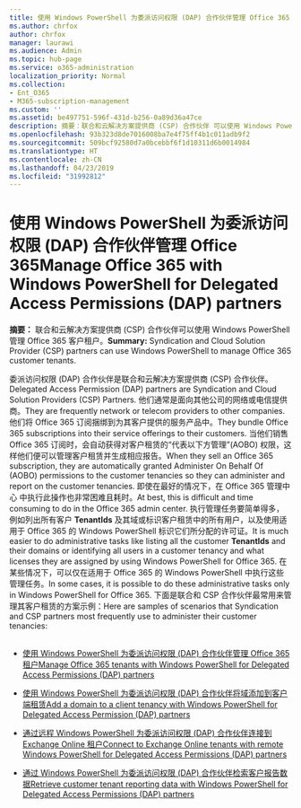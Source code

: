 ```yaml
---
title: 使用 Windows PowerShell 为委派访问权限 (DAP) 合作伙伴管理 Office 365
ms.author: chrfox
author: chrfox
manager: laurawi
ms.audience: Admin
ms.topic: hub-page
ms.service: o365-administration
localization_priority: Normal
ms.collection:
- Ent_O365
- M365-subscription-management
ms.custom: ''
ms.assetid: be497751-596f-431d-b256-0a89d36a47ce
description: 摘要：联合和云解决方案提供商 (CSP) 合作伙伴 可以使用 Windows PowerShell 管理 Office 365 客户租户。
ms.openlocfilehash: 93b323d8de7016008ba7e4f75ff4b1c011adb9f2
ms.sourcegitcommit: 509bcf92580d7a0bcebbf6f1d10311d6b0014984
ms.translationtype: HT
ms.contentlocale: zh-CN
ms.lasthandoff: 04/23/2019
ms.locfileid: "31992812"
---
```

# <a name="manage-office-365-with-windows-powershell-for-delegated-access-permissions-dap-partners"></a><span data-ttu-id="279ad-103">使用 Windows PowerShell 为委派访问权限 (DAP) 合作伙伴管理 Office 365</span><span class="sxs-lookup"><span data-stu-id="279ad-103">Manage Office 365 with Windows PowerShell for Delegated Access Permissions (DAP) partners</span></span>

 <span data-ttu-id="279ad-104">**摘要：** 联合和云解决方案提供商 (CSP) 合作伙伴可以使用 Windows PowerShell 管理 Office 365 客户租户。</span><span class="sxs-lookup"><span data-stu-id="279ad-104">**Summary:** Syndication and Cloud Solution Provider (CSP) partners can use Windows PowerShell to manage Office 365 customer tenants.</span></span>
  
<span data-ttu-id="279ad-105">委派访问权限 (DAP) 合作伙伴是联合和云解决方案提供商 (CSP) 合作伙伴。</span><span class="sxs-lookup"><span data-stu-id="279ad-105">Delegated Access Permission (DAP) partners are Syndication and Cloud Solution Providers (CSP) Partners.</span></span> <span data-ttu-id="279ad-106">他们通常是面向其他公司的网络或电信提供商。</span><span class="sxs-lookup"><span data-stu-id="279ad-106">They are frequently network or telecom providers to other companies.</span></span> <span data-ttu-id="279ad-107">他们将 Office 365 订阅捆绑到为其客户提供的服务产品中。</span><span class="sxs-lookup"><span data-stu-id="279ad-107">They bundle Office 365 subscriptions into their service offerings to their customers.</span></span> <span data-ttu-id="279ad-108">当他们销售 Office 365 订阅时，会自动获得对客户租赁的“代表以下方管理”(AOBO) 权限，这样他们便可以管理客户租赁并生成相应报告。</span><span class="sxs-lookup"><span data-stu-id="279ad-108">When they sell an Office 365 subscription, they are automatically granted Administer On Behalf Of (AOBO) permissions to the customer tenancies so they can administer and report on the customer tenancies.</span></span> <span data-ttu-id="279ad-109">即使在最好的情况下，在 Office 365 管理中心 中执行此操作也非常困难且耗时。</span><span class="sxs-lookup"><span data-stu-id="279ad-109">At best, this is difficult and time consuming to do in the Office 365 admin center.</span></span> <span data-ttu-id="279ad-110">执行管理任务要简单得多，例如列出所有客户 **TenantIds** 及其域或标识客户租赁中的所有用户，以及使用适用于 Office 365 的 Windows PowerShell 标识它们所分配的许可证。</span><span class="sxs-lookup"><span data-stu-id="279ad-110">It is much easier to do administrative tasks like listing all the customer **TenantIds** and their domains or identifying all users in a customer tenancy and what licenses they are assigned by using Windows PowerShell for Office 365.</span></span> <span data-ttu-id="279ad-111">在某些情况下，可以仅在适用于 Office 365 的 Windows PowerShell 中执行这些管理任务。</span><span class="sxs-lookup"><span data-stu-id="279ad-111">In some cases, it is possible to do these administrative tasks only in Windows PowerShell for Office 365.</span></span> <span data-ttu-id="279ad-112">下面是联合和 CSP 合作伙伴最常用来管理其客户租赁的方案示例：</span><span class="sxs-lookup"><span data-stu-id="279ad-112">Here are samples of scenarios that Syndication and CSP partners most frequently use to administer their customer tenancies:</span></span>
  
## 

- [<span data-ttu-id="279ad-113">使用 Windows PowerShell 为委派访问权限 (DAP) 合作伙伴管理 Office 365 租户</span><span class="sxs-lookup"><span data-stu-id="279ad-113">Manage Office 365 tenants with Windows PowerShell for Delegated Access Permissions (DAP) partners</span></span>](manage-office-365-tenants-with-windows-powershell-for-delegated-access-permissio.md)
    
- [<span data-ttu-id="279ad-114">使用 Windows PowerShell 为委派访问权限 (DAP) 合作伙伴将域添加到客户端租赁</span><span class="sxs-lookup"><span data-stu-id="279ad-114">Add a domain to a client tenancy with Windows PowerShell for Delegated Access Permission (DAP) partners</span></span>](add-a-domain-to-a-client-tenancy-with-windows-powershell-for-delegated-access-pe.md)
    
- [<span data-ttu-id="279ad-115">通过远程 Windows PowerShell 为委派访问权限 (DAP) 合作伙伴连接到 Exchange Online 租户</span><span class="sxs-lookup"><span data-stu-id="279ad-115">Connect to Exchange Online tenants with remote Windows PowerShell for Delegated Access Permissions (DAP) partners</span></span>](connect-to-exchange-online-tenants-with-remote-windows-powershell-for-delegated.md)
    
- [<span data-ttu-id="279ad-116">通过 Windows PowerShell 为委派访问权限 (DAP) 合作伙伴检索客户报告数据</span><span class="sxs-lookup"><span data-stu-id="279ad-116">Retrieve customer tenant reporting data with Windows PowerShell for Delegated Access Permissions (DAP) partners</span></span>](retrieve-customer-tenant-reporting-data-with-windows-powershell-for-delegated-ac.md)
    

    

